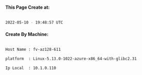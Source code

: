 
   
#### This Page Create at:

```bash

2022-05-10 - 19:48:57 UTC

```

#### Create By Machine:

```bash

Host Name : fv-az128-611

platform  : Linux-5.13.0-1022-azure-x86_64-with-glibc2.31

Ip Local  : 10.1.0.110

```

